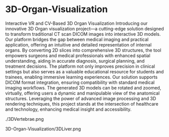 # 3D-Organ-Visualization
Interactive VR and CV-Based 3D Organ Visualization
Introducing our innovative 3D Organ visualization project—a cutting-edge solution designed to transform traditional CT scan DICOM images into interactive 3D models. 
Our platform bridges the gap between medical imaging and practical application, offering an intuitive and detailed representation of internal organs. 
By converting 2D slices into comprehensive 3D structures, the tool empowers surgeons and medical professionals with enhanced spatial understanding, aiding in accurate diagnosis, surgical planning, and treatment decisions. The platform not only improves precision in clinical settings but also serves as a valuable educational resource for students and trainees, enabling immersive learning experiences. 
Our solution supports DICOM format integration, ensuring compatibility with standard medical imaging workflows. The generated 3D models can be rotated and zoomed, virtually, offering users a dynamic and manipulable view of the anatomical structures. 
Leveraging the power of advanced image processing and 3D rendering techniques, this project stands at the intersection of healthcare and technology, enhancing medical insight and accessibility.

./3DVertebrae.png

3D-Organ-Visualization/3DLiver.png
